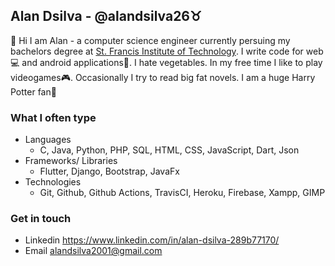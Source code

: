 ## Alan Dsilva - @alandsilva26♉
  👋 Hi I am Alan - a computer science engineer currently persuing my bachelors degree at [St. Francis Institute of Technology](https://www.sfit.ac.in/). I write code for web💻 and android applications📱. I hate vegetables. In my free time I like to play videogames🎮. Occasionally I try to read big fat novels. I am a huge Harry Potter fan💜
  
### What I often type
  * Languages
    - C, Java, Python, PHP, SQL, HTML, CSS, JavaScript, Dart, Json
  * Frameworks/ Libraries
    - Flutter, Django, Bootstrap, JavaFx
  * Technologies
    - Git, Github, Github Actions, TravisCI, Heroku, Firebase, Xampp, GIMP
    
### Get in touch
  * Linkedin https://www.linkedin.com/in/alan-dsilva-289b77170/
  * Email alandsilva2001@gmail.com
